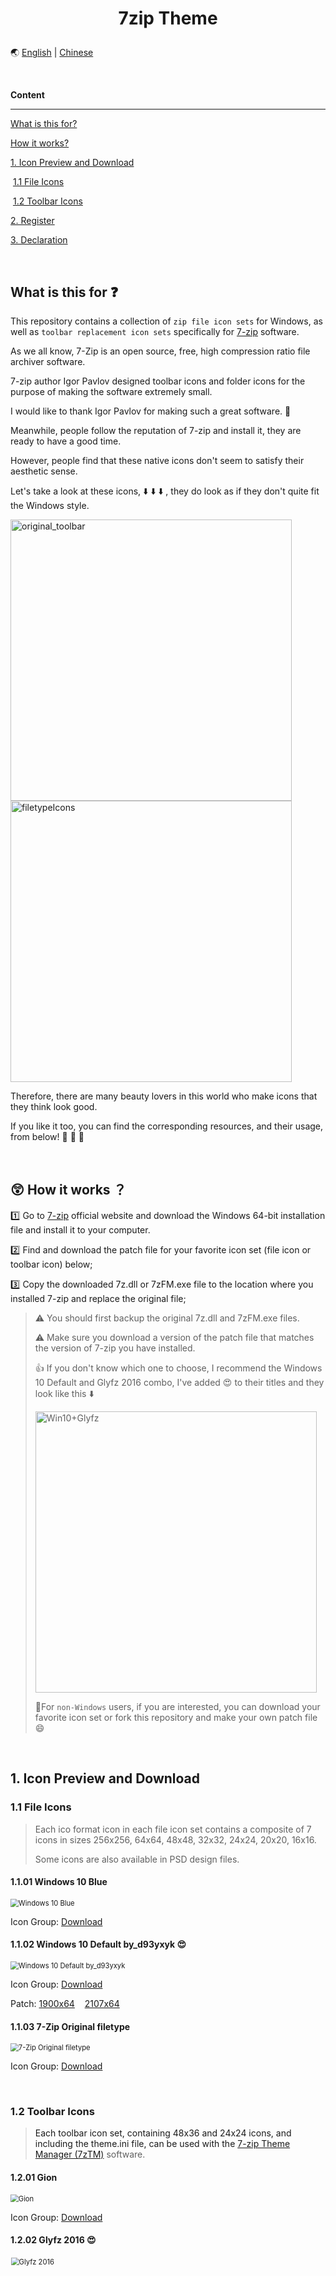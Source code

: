 # <p align="center">7zip Theme</p>

:earth_asia: [English](./readme.md) | [Chinese](./readme_cn.md)

<br/>

**Content**

---

<a href="#usefor">What is this for?</a> 

<a href="#works">How it works?</a> 

<a href="#preview_download">1. Icon Preview and Download</a> 

​    <a href="#fileIcons">1.1 File Icons</a> 

​    <a href="#toolbarIcons">1.2 Toolbar Icons</a> 

<a href="#register">2. Register</a> 

<a href="#declaration">3. Declaration</a> 

<br/>

<a id="usefor"/>

## What is this for :question:

This repository contains a collection of `zip file icon sets` for Windows, as well as `toolbar replacement icon sets` specifically for [7-zip](https://www.7-zip.org/) software.

As we all know, 7-Zip is an open source, free, high compression ratio file archiver software.

7-zip author Igor Pavlov designed toolbar icons and folder icons for the purpose of making the software extremely small.

I would like to thank Igor Pavlov for making such a great software.  :love_letter: 

Meanwhile, people follow the reputation of 7-zip and install it, they are ready to have a good time.

However, people find that these native icons don't seem to satisfy their aesthetic sense.

Let's take a look at these icons, :arrow_down: :arrow_down: :arrow_down: , they do look as if they don't quite fit the Windows style.

<img src="preview/original_toolbar.png" alt="original_toolbar" width="450" /> <img src="preview/Showtest_FiletypeIcon.png" alt="filetypeIcons" width="450" /> 

Therefore, there are many beauty lovers in this world who make icons that they think look good.

If you like it too, you can find the corresponding resources, and their usage, from below! :clap: :clap: :clap: 

<br/>

<a id="works"/>

## :astonished: How it works ？

:one: Go to [7-zip](https://www.7-zip.org/) official website and download the Windows 64-bit installation file and install it to your computer.

:two: Find and download the patch file for your favorite icon set (file icon or toolbar icon) below;

:three: Copy the downloaded 7z.dll or 7zFM.exe file to the location where you installed 7-zip and replace the original file;
<br/>

> :warning: You should first backup the original 7z.dll and 7zFM.exe files.
> 
> :warning: Make sure you download a version of the patch file that matches the version of 7-zip you have installed.
> 
> :+1: If you don't know which one to choose, I recommend the Windows 10 Default and Glyfz 2016 combo, I've added :heart_eyes: to their titles and they look like this :arrow_down: 
> 
> <img src="preview/Win10+Glyfz.png" alt="Win10+Glyfz" width="450" /> 
> 
> :space_invader:For `non-Windows` users, if you are interested, you can download your favorite icon set or fork this repository and make your own patch file :smile: 

<br/>

<a id="preview_download"/>

## 1. Icon Preview and Download

<a id="fileIcons"/>

### 1.1 File Icons

> Each ico format icon in each file icon set contains a composite of 7 icons in sizes 256x256, 64x64, 48x48, 32x32, 24x24, 20x20, 16x16.
>
> Some icons are also available in PSD design files.

#### 1.1.01 Windows 10 Blue

<img src="./preview/filetype/Windows%2010%20Blue.jpg" alt="Windows 10 Blue" style="zoom:80%;" /> 

Icon Group: [Download](./Filetype/Windows%2010%20Blue.zip) 

#### 1.1.02 Windows 10 Default by_d93yxyk :heart_eyes:

<img src="./preview/filetype/Windows%2010%20Default%20by_d93yxyk.jpg" alt="Windows 10 Default by_d93yxyk" style="zoom:80%;" /> 

Icon Group: [Download](./Filetype/Windows%2010%20Default%20by_d93yxyk.zip)  

Patch: [1900x64](./7z1900x64%20patch/7z.dll) &nbsp;&nbsp; [2107x64](./7z2107x64%20patch/7z.dll) 

#### 1.1.03 7-Zip Original filetype

<img src="./preview/filetype/7-Zip%20Original%20filetype.jpg" alt="7-Zip Original filetype" style="zoom:80%;" /> 

Icon Group: [Download](./Filetype/7-Zip%20Original%20filetype.zip) 

<br/>

<a id="toolbarIcons"/>

### 1.2 Toolbar Icons

> Each toolbar icon set, containing 48x36 and 24x24 icons, and including the theme.ini file, can be used with the [7-zip Theme Manager (7zTM)](http://www.7ztm.de/) software.

#### 1.2.01 Gion

<img src="./preview/toolbar/Gion.jpg" alt="Gion" style="zoom:80%;" /> 

Icon Group: [Download](./Toolbar/Gion.zip) 

#### 1.2.02 Glyfz 2016 :heart_eyes:

<img alt='Glyfz 2016' src="./preview/toolbar/Glyfz%202016.jpg" width="430" style="zoom:80%;" > 

Icon Group: [Download](./Toolbar/Glyfz%202016.zip) 

Patch: [1900x64](./7z1900x64%20patch/7zFM.exe) &nbsp;&nbsp; [2107x64](./7z2107x64%20patch/7zFM.exe) 

#### 1.2.03 Nuvola

<img src="./preview/toolbar/Nuvola.jpg" alt="Nuvola" style="zoom:80%;" /> 

Icon Group: [Download](./Toolbar/Nuvola.zip) 

#### 1.2.04 Office 2013_by_d93yyju

<img src="./preview/toolbar/Office%202013_by_d93yyju.jpg" alt="Office 2013_by_d93yyju" style="zoom:80%;" /> 

Icon Group: [Download](./Toolbar/Office%202013_by_d93yyju.zip) 

#### 1.2.05 Pure

<img src="./preview/toolbar/Pure.jpg" alt="Pure" style="zoom:80%;" /> 

Icon Group: [Download](./Toolbar/Pure.zip) 

#### 1.2.06 Windows 10 Blue

<img src="./preview/toolbar/Windows%2010%20Blue.jpg" alt="Windows 10 Blue" style="zoom:80%;" /> 

Icon Group: [Download](./Toolbar/Windows%2010%20Blue.zip) 

#### 1.2.07 Windows 10 Default

<img src="./preview/toolbar/Windows%2010%20Default.jpg" alt="Windows 10 Default" style="zoom:80%;" /> 

Icon Group: [Download](./Toolbar/Windows%2010%20Default.zip) 

#### 1.2.08 Windows 10 by c3powen d9z0bsg

<img src="./preview/toolbar/Windows%2010%20by%20c3powen%20d9z0bsg.jpg" alt="Windows 10 by c3powen d9z0bsg" style="zoom:80%;" /> 

Icon Group: [Download](./Toolbar/Windows%2010%20by%20c3powen%20d9z0bsg.zip) 

#### 1.2.09 Oxygen 2

<img src="./preview/toolbar/Oxygen%202.jpg" alt="Oxygen 2" style="zoom:80%;" /> 

Icon Group: [Download](./Toolbar/Oxygen%202.zip) 

#### 1.2.10 Oxygen 4

<img src="./preview/toolbar/Oxygen%204.jpg" alt="Oxygen 4" style="zoom:80%;" /> 

Icon Group: [Download](./Toolbar/Oxygen%204.zip) 

#### 1.2.11 Oxygen Refit

<img src="./preview/toolbar/Oxygen%20Refit.jpg" alt="Oxygen Refit" style="zoom:80%;" /> 

Icon Group: [Download](./Toolbar/Oxygen%20Refit.zip) 

#### 1.2.12 7-Zip Original

<img src="./preview/toolbar/7-Zip%20Original%20Toolbar%20Theme.jpg" alt="7-Zip Original" style="zoom:80%;" /> 

Icon Group: [Download](./Toolbar/7-Zip%20Original%20Toolbar%20Theme.zip) 

<br/>

<a id="register"/>

## 2. Register


<img alt='register' src="./preview/option.png" width="420"  > 

```register
Windows Registry Editor Version 5.00

[HKEY_CLASSES_ROOT\.lzma]
@="7-Zip.lzma"

[HKEY_CLASSES_ROOT\7-Zip.lzma]
@="7z Archive"

[HKEY_CLASSES_ROOT\7-Zip.lzma\DefaultIcon]
@="C:\\Program Files\\7-Zip\\7z.dll,16"

[HKEY_CLASSES_ROOT\7-Zip.lzma\shell]
@=""

[HKEY_CLASSES_ROOT\7-Zip.lzma\shell\open]
@=""

[HKEY_CLASSES_ROOT\7-Zip.lzma\shell\open\command]
@=""
```



<br/>

<a id="declaration"/>

## 3. Declaration

1、The resources related to this software are collected from the Internet, and the copyright belongs to its developer and author.

2、This software is only for personal learning and communication, please do not use it for any kind of commercial use.

3、You must bear all possible consequences and losses caused by the use of the process.

4、If you have any comments or suggestions during the use, please provide feedback and correction in time.
